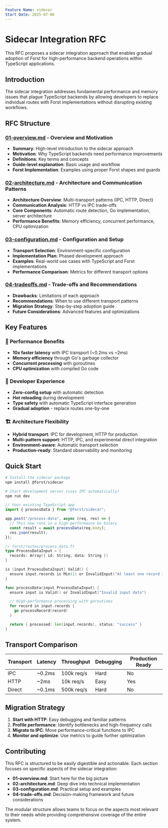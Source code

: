 ```yaml
---
Feature Name: sidecar
Start Date: 2025-07-06
---
```


# Sidecar Integration RFC

This RFC proposes a sidecar integration approach that enables gradual adoption of Forst for high-performance backend operations within TypeScript applications.

## Introduction

The sidecar integration addresses fundamental performance and memory issues that plague TypeScript backends by allowing developers to replace individual routes with Forst implementations without disrupting existing workflows.

## RFC Structure

### [01-overview.md](01-overview.md) - Overview and Motivation

- **Summary**: High-level introduction to the sidecar approach
- **Motivation**: Why TypeScript backends need performance improvements
- **Definitions**: Key terms and concepts
- **Guide-level explanation**: Basic usage and workflow
- **Forst Implementation**: Examples using proper Forst shapes and guards

### [02-architecture.md](02-architecture.md) - Architecture and Communication Patterns

- **Architecture Overview**: Multi-transport patterns (IPC, HTTP, Direct)
- **Communication Analysis**: HTTP vs IPC trade-offs
- **Core Components**: Automatic route detection, Go implementation, server architecture
- **Performance Benefits**: Memory efficiency, concurrent performance, CPU optimization

### [03-configuration.md](03-configuration.md) - Configuration and Setup

- **Transport Selection**: Environment-specific configuration
- **Implementation Plan**: Phased development approach
- **Examples**: Real-world use cases with TypeScript and Forst implementations
- **Performance Comparison**: Metrics for different transport options

### [04-tradeoffs.md](04-tradeoffs.md) - Trade-offs and Recommendations

- **Drawbacks**: Limitations of each approach
- **Recommendations**: When to use different transport patterns
- **Migration Strategy**: Step-by-step adoption guide
- **Future Considerations**: Advanced features and optimizations

## Key Features

### 🚀 **Performance Benefits**

- **10x faster latency** with IPC transport (~0.2ms vs ~2ms)
- **Memory efficiency** through Go's garbage collector
- **Concurrent processing** with goroutines
- **CPU optimization** with compiled Go code

### 🔧 **Developer Experience**

- **Zero-config setup** with automatic detection
- **Hot reloading** during development
- **Type safety** with automatic TypeScript interface generation
- **Gradual adoption** - replace routes one-by-one

### 🏗️ **Architecture Flexibility**

- **Hybrid transport**: IPC for development, HTTP for production
- **Multi-pattern support**: HTTP, IPC, and experimental direct integration
- **Environment-aware**: Automatic transport selection
- **Production-ready**: Standard observability and monitoring

## Quick Start

```bash
# Install the sidecar package
npm install @forst/sidecar

# Start development server (uses IPC automatically)
npm run dev
```

```typescript
// Your existing TypeScript app
import { processData } from "@forst/sidecar";

app.post("/process-data", async (req, res) => {
  // This now runs in a high-performance Go binary
  const result = await processData(req.body);
  res.json(result);
});
```

```go
// forst/routes/process_data.ft
type ProcessDataInput = {
  records: Array({ id: String, data: String })
}

is (input ProcessDataInput) Valid() {
  ensure input.records is Min(1) or InvalidInput("At least one record is required")
}

func processData(input ProcessDataInput) {
  ensure input is Valid() or InvalidInput("Invalid input data")

  // High-performance processing with goroutines
  for record in input.records {
    go processRecord(record)
  }

  return { processed: len(input.records), status: "success" }
}
```

## Transport Comparison

| Transport | Latency | Throughput | Debugging | Production Ready |
| --------- | ------- | ---------- | --------- | ---------------- |
| IPC       | ~0.2ms  | 100k req/s | Hard      | No               |
| HTTP      | ~2ms    | 10k req/s  | Easy      | Yes              |
| Direct    | ~0.1ms  | 500k req/s | Hard      | No               |

## Migration Strategy

1. **Start with HTTP**: Easy debugging and familiar patterns
2. **Profile performance**: Identify bottlenecks and high-frequency calls
3. **Migrate to IPC**: Move performance-critical functions to IPC
4. **Monitor and optimize**: Use metrics to guide further optimization

## Contributing

This RFC is structured to be easily digestible and actionable. Each section focuses on specific aspects of the sidecar integration:

- **01-overview.md**: Start here for the big picture
- **02-architecture.md**: Deep dive into technical implementation
- **03-configuration.md**: Practical setup and examples
- **04-trade-offs.md**: Decision-making framework and future considerations

The modular structure allows teams to focus on the aspects most relevant to their needs while providing comprehensive coverage of the entire system.
